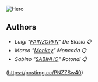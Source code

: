 ![Hero](https://user-images.githubusercontent.com/96201411/178167497-16067f38-d67d-46e4-9e9b-7dfef0500ce0.png)
## Authors 

* *Luigi "[PAINZORkN](https://github.com/PAINZORkN)" De Blasio* 📋 <br>
* *Marco "[Monkey](https://github.com/MarkupMonkey)" Moncada* 📋 <br>
* *Sabino "[SABINHO](https://github.com/SabinoRotondi)" Rotondi* 📋 <br>

(https://postimg.cc/PNZZSw40)
